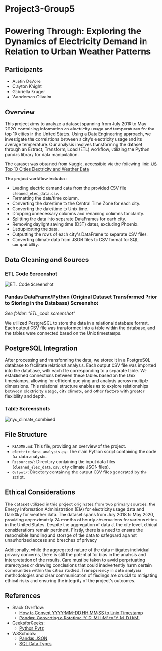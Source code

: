 # Project3-Group5
# Powering Through: Exploring the Dynamics of Electricity Demand in Relation to Urban Weather Patterns

## Participants
- Austin DeVore
- Clayton Knight
- Gabriella Kruger
- Wanderson Oliveira

## Overview

This project aims to analyze a dataset spanning from July 2018 to May 2020, containing information on electricity usage and temperatures for the top 10 cities in the United States. Using a Data Engineering approach, we investigate the correlations between a city’s electricity usage and its average temperature. Our analysis involves transforming the dataset through an Extract, Transform, Load (ETL) workflow, utilizing the Python pandas library for data manipulation.

The dataset was obtained from Kaggle, accessible via the following link: [US Top 10 Cities Electricity and Weather Data](https://www.kaggle.com/datasets/shubhamkulkarni01/us-top-10-cities-electricity-and-weather-data)

The project workflow includes:

- Loading electric demand data from the provided CSV file `cleaned_elec_data.csv`.
- Formatting the date/time column.
- Converting the date/time to the Central Time Zone for each city.
- Converting the date/time to Unix time.
- Dropping unnecessary columns and renaming columns for clarity.
- Splitting the data into separate DataFrames for each city.
- Removing daylight saving time (DST) dates, excluding Phoenix.
- Deduplicating the data.
- Outputting the rows of each city's DataFrame to separate CSV files.
- Converting climate data from JSON files to CSV format for SQL compatibility.

## Data Cleaning and Sources

### ETL Code Screenshot
![ETL Code Screenshot](https://github.com/claytonmknight/Project3-Group5/assets/152826034/c0eea755-b144-407b-9564-99e177ebbecf)

### Pandas DataFrame/Python (Original Dataset Transformed Prior to Storing in the Database) Screenshot
*See folder: "ETL_code screenshot"*

We utilized PostgreSQL to store the data in a relational database format. Each output CSV file was transformed into a table within the database, and the tables were connected based on the Unix timestamps.

## PostgreSQL Integration
After processing and transforming the data, we stored it in a PostgreSQL database to facilitate relational analysis. Each output CSV file was imported into the database, with each file corresponding to a separate table. We established connections between these tables based on the Unix timestamps, allowing for efficient querying and analysis across multiple dimensions. This relational structure enables us to explore relationships between electricity usage, city climate, and other factors with greater flexibility and depth.

### Table Screenshots
![nyc_climate_combined](https://github.com/claytonmknight/Project3-Group5/assets/152826034/57688754-1637-4869-b8d7-375d9108d680)

## File Structure

- `README.md`: This file, providing an overview of the project.
- `electric_data_analysis.py`: The main Python script containing the code for data analysis.
- `Resources/`: Directory containing the input data files (`cleaned_elec_data.csv`, city climate JSON files).
- `Output/`: Directory containing the output CSV files generated by the script.

## Ethical Considerations

The dataset utilized in this project originates from two primary sources: the Energy Information Administration (EIA) for electricity usage data and DarkSky for weather data. The dataset spans from July 2018 to May 2020, providing approximately 24 months of hourly observations for various cities in the United States. Despite the aggregation of data at the city level, ethical considerations remain pertinent. Firstly, there is a need to ensure the responsible handling and storage of the data to safeguard against unauthorized access and breaches of privacy. 

Additionally, while the aggregated nature of the data mitigates individual privacy concerns, there is still the potential for bias in the analysis and interpretation of the results. Care must be taken to avoid perpetuating stereotypes or drawing conclusions that could inadvertently harm certain communities within the cities studied. Transparency in data analysis methodologies and clear communication of findings are crucial to mitigating ethical risks and ensuring the integrity of the project's outcomes.

## References

- Stack Overflow: 
    - [How to Convert YYYY-MM-DD HH:MM:SS to Unix Timestamp](https://stackoverflow.com/questions/26352714/how-to-convert-yyyy-mm-dd-hhmmss-to-unix-timestamp)
    - [Pandas: Converting a Datetime 'Y-D-M H:M' to 'Y-M-D H:M'](https://stackoverflow.com/questions/65016116/pandas-converting-a-datetime-y-d-m-hm-to-y-m-d-hm)
- GeeksforGeeks: 
    - [Python Pytz](https://www.geeksforgeeks.org/python-pytz/)
- W3Schools:
    - [Pandas JSON](https://www.w3schools.com/python/pandas/pandas_json.asp)
    - [SQL Data Types](https://www.w3schools.com/sql/sql_datatypes.asp)
